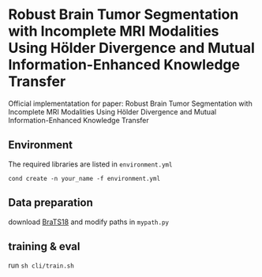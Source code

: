 # Robust Brain Tumor Segmentation with Incomplete MRI Modalities Using Hölder Divergence and Mutual Information-Enhanced Knowledge Transfer
Official implementatation for paper: Robust Brain Tumor Segmentation with Incomplete MRI Modalities Using Hölder Divergence and Mutual Information-Enhanced Knowledge Transfer

## Environment
The required libraries are listed in `environment.yml`
```
cond create -n your_name -f environment.yml
```
## Data preparation
download [BraTS18](https://www.med.upenn.edu/sbia/brats2018/registration.html) and modify paths in `mypath.py`

## training & eval
run `sh cli/train.sh`
